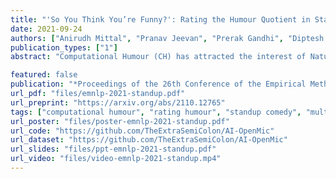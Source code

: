 ```yaml
---
title: "'So You Think You’re Funny?': Rating the Humour Quotient in Standup Comedy"
date: 2021-09-24
authors: ["Anirudh Mittal", "Pranav Jeevan", "Prerak Gandhi", "Diptesh Kanojia", "Pushpak Bhattacharyya"]
publication_types: ["1"]
abstract: "Computational Humour (CH) has attracted the interest of Natural Language Processing and Computational Linguistics communities. Creating datasets for automatic measurement of humour quotient is difficult due to multiple possible interpretations of the content. In this work, we create a multi-modal humour-annotated dataset (~40 hours) using stand-up comedy clips. We devise a novel scoring mechanism to annotate the training data with a humour quotient score using the audience's laughter. The normalized duration (laughter duration divided by the clip duration) of laughter in each clip is used to compute this humour coefficient score on a five-point scale (0-4). This method of scoring is validated by comparing with manually annotated scores, wherein a quadratic weighted kappa of 0.6 is obtained. We use this dataset to train a model that provides a 'funniness' score, on a five-point scale, given the audio and its corresponding text. We compare various neural language models for the task of humour-rating and achieve an accuracy of 0.813 in terms of Quadratic Weighted Kappa (QWK). Our 'Open Mic' dataset is released for further research along with the code."

featured: false
publication: "*Proceedings of the 26th Conference of the Empirical Methods for Natural Language Processing*"
url_pdf: "files/emnlp-2021-standup.pdf"
url_preprint: "https://arxiv.org/abs/2110.12765"
tags: ["computational humour", "rating humour", "standup comedy", "multimodal", "dataset", "empirical"]
url_poster: "files/poster-emnlp-2021-standup.pdf"
url_code: "https://github.com/TheExtraSemiColon/AI-OpenMic"
url_dataset: "https://github.com/TheExtraSemiColon/AI-OpenMic"
url_slides: "files/ppt-emnlp-2021-standup.pdf"
url_video: "files/video-emnlp-2021-standup.mp4"
---
```



